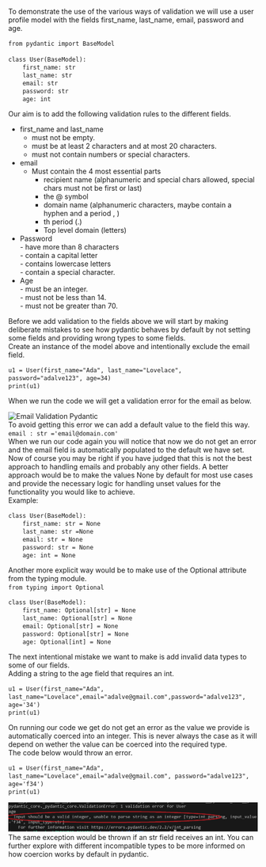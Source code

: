 
To demonstrate the use of the various ways of validation we will use a user profile model with the fields first_name, last_name, email, password and age.   

```
from pydantic import BaseModel

class User(BaseModel):
    first_name: str
    last_name: str
    email: str
    password: str
    age: int

```
Our aim is to add the following validation rules to the different fields.     
- first_name and last_name  
     - must not be empty.   
     - must be at least 2 characters and at most 20 characters.   
     - must not contain numbers or special characters.  
- email     
    - Must contain the 4 most essential parts  
        - recipient name (alphanumeric and special chars allowed, special chars must not be first or last)
        - the @ symbol
        - domain name (alphanumeric characters, maybe contain a hyphen and a period , )
        - th period (.) 
        - Top level domain (letters) 
- Password  
        - have more than 8 characters   
        - contain a capital letter   
        - contains lowercase letters    
        - contain a special character.   
- Age   
        - must be an integer.   
        - must not be less than 14.     
        - must not be greater than 70.   

    
Before we add validation to the fields above we will start by making deliberate mistakes to see how pydantic behaves by default by not setting some fields and providing wrong types to some fields.    
Create an instance of the model above and intentionally exclude the email field. 
```    
u1 = User(first_name="Ada", last_name="Lovelace", password="adalve123", age=34)
print(u1)
```
When we run the code we will get a validation error for the email as below.    

![Email Validation Pydantic](./enail%20validation%20error%20Pydatic.png)    
To avoid getting this error we can add a default value to the field this way.   
`email : str ='email@domain.com' `  
When we run our code again you will notice that now we do not get an error and the email field is automatically populated to the default we have set. Now of course you may be right if you have judged that this is not the best approach to handling emails and probably any other fields. A better approach would be to make the values None by default for most use cases and provide the necessary logic for handling unset values for the functionality you would like to achieve.    
Example:
```
class User(BaseModel):
    first_name: str = None
    last_name: str =None
    email: str = None
    password: str = None
    age: int = None
```
Another more explicit way would be to make use of the Optional attribute from the typing module.  
` from typing import Optional `     
```
class User(BaseModel):
    first_name: Optional[str] = None
    last_name: Optional[str] = None 
    email: Optional[str] = None
    password: Optional[str] = None
    age: Optional[int] = None
```     
The next intentional mistake we want to make is add invalid data types to some of our fields.    
Adding a string to the age field that requires an int.    
```
u1 = User(first_name="Ada", last_name="Lovelace",email="adalve@gmail.com",password="adalve123", age='34')
print(u1)
```     
On running our code we get do not get an error as the value we provide is automatically coerced into an integer. This is never always the case as it will depend on wether the value can be coerced into the required type.     
The code below would throw an error.      
```
u1 = User(first_name="Ada", last_name="Lovelace",email="adalve@gmail.com", password="adalve123", age='f34')
print(u1)
```     
![Error for incompatible type](./Error%20for%20invalid%20input-Pydantic.png)    
The same exception would be thrown if an str field receives an int. You can further  explore with different incompatible types to be more informed on how coercion works by default in pydantic.  